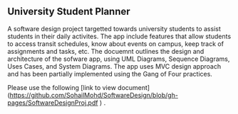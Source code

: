 ## University Student Planner

A software design project targetted towards university students to assist students in their daily activites. The app include features that allow students to access transit schedules, know about events on campus, keep track of assignments and tasks, etc. The docuemnt outlines the design and architecture of the sofware app, using UML Diagrams, Sequence Diagrams, Uses Cases, and System Diagrams. The app uses MVC design approach and has been partially implemented using the Gang of Four practices.

Please use the following [link to view document]
(https://github.com/SohailMohd/SoftwareDesign/blob/gh-pages/SoftwareDesignProj.pdf ) .
